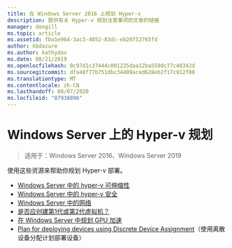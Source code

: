 ```yaml
---
title: 在 Windows Server 2016 上规划 Hyper-v
description: 提供有关 Hyper-v 规划注意事项的文章的链接
manager: dongill
ms.topic: article
ms.assetid: fba1e964-3ac3-4852-83dc-eb20752765fd
author: kbdazure
ms.author: kathydav
ms.date: 08/21/2019
ms.openlocfilehash: 0c97d1c37444c001225daa12ba559dc77c48342d
ms.sourcegitcommit: dfa48f77b751dbc34409aced628eb2f17c912f08
ms.translationtype: MT
ms.contentlocale: zh-CN
ms.lasthandoff: 08/07/2020
ms.locfileid: "87938896"
---
```

# <a name="plan-for-hyper-v-on-windows-server"></a>Windows Server 上的 Hyper-v 规划

>适用于：Windows Server 2016、Windows Server 2019

使用这些资源来帮助你规划 Hyper-v 部署。

- [Windows Server 中的 hyper-v 可伸缩性](plan-hyper-v-scalability-in-windows-server.md)
- [Windows Server 中的 hyper-v 安全](plan-hyper-v-security-in-windows-server.md)
- [Windows Server 中的网络](plan-hyper-v-networking-in-windows-server.md)
- [是否应创建第1代或第2代虚拟机？](Should-I-create-a-generation-1-or-2-virtual-machine-in-Hyper-V.md)
- [在 Windows Server 中规划 GPU 加速](plan-for-gpu-acceleration-in-windows-server.md)
- [Plan for deploying devices using Discrete Device Assignment](plan-for-deploying-devices-using-discrete-device-assignment.md)（使用离散设备分配计划部署设备）
